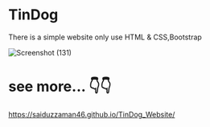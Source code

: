 # TinDog
There is a simple website only use HTML & CSS,Bootstrap


![Screenshot (131)](https://github.com/saiduzzaman46/TinDog_Website/assets/102038478/416326e1-50e0-4fc3-82de-7036d14ffeaf)
# see more... 👇👇
https://saiduzzaman46.github.io/TinDog_Website/
